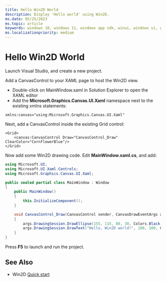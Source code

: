 ```yaml
---
title: Hello Win2D World
description: Display 'Hello world' using Win2D.
ms.date: 05/25/2023
ms.topic: article
keywords: windows 10, windows 11, windows app sdk, winui, windows ui, graphics, games
ms.localizationpriority: medium
---
```


# Hello Win2D World

Launch Visual Studio, and create a new project.

Add a CanvasControl to your XAML page to host the Win2D view.

* Double-click on MainWindow.xaml in Solution Explorer to open the XAML editor
* Add the **Microsoft.Graphics.Canvas.UI.Xaml** namespace next to the existing xmlns statements:

```xmls
xmlns:canvas="using:Microsoft.Graphics.Canvas.UI.Xaml"
```

Next, add a CanvasControl inside the existing Grid control:

```xmls
<Grid>
    <canvas:CanvasControl Draw="CanvasControl_Draw" ClearColor="CornflowerBlue"/>
</Grid>
```

Now add some Win2D drawing code. Edit **MainWindow.xaml.cs**, and add:


```cs
using Microsoft.UI;
using Microsoft.UI.Xaml.Controls;
using Microsoft.Graphics.Canvas.UI.Xaml;

public sealed partial class MainWindow : Window
{
    public MainWindow()
    {
        this.InitializeComponent();
    }

    void CanvasControl_Draw(CanvasControl sender, CanvasDrawEventArgs args)
    {
        args.DrawingSession.DrawEllipse(155, 115, 80, 30, Colors.Black, 3);
        args.DrawingSession.DrawText("Hello, Win2D world!", 100, 100, Colors.Yellow);
    }
}
```

Press **F5** to launch and run the project.

## See Also

* Win2D [Quick start](https://microsoft.github.io/Win2D/WinUI3/html/QuickStart.htm)
